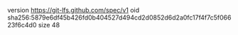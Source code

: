 version https://git-lfs.github.com/spec/v1
oid sha256:5879e6df45b426fd0b404527d494cd2d0852d6d2a0fc17f4f7c5f06623f6c4d0
size 48
